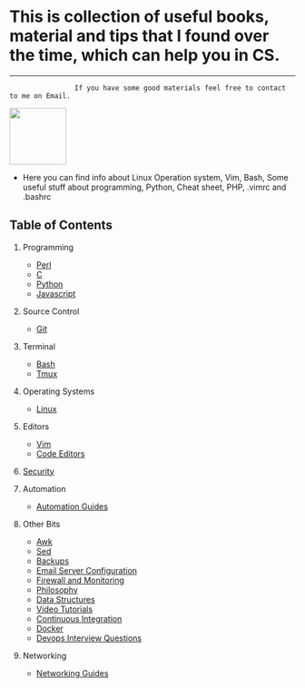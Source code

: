 # This is collection of useful books, material and tips that I found over the time, which can help you in CS. 
------

                    If you have some good materials feel free to contact to me on Email.

<img src="http://www.unixstickers.com/image/data/stickers/binbash/Bash-new.sh.png" width="100" height="100"> 

* Here you can find info about Linux Operation system, Vim, Bash, Some useful stuff about programming, Python, Cheat sheet, PHP, .vimrc and .bashrc


Table of Contents
-----------------

  1. Programming

      - [Perl](#perl)
      - [C](#c)
      - [Python](#python-guides-and-scripts)
      - [Javascript](#javascript)
      
  2. Source Control
     - [Git](#git)

  3. Terminal
     - [Bash](#bash-guides-and-scripts)
     - [Tmux](#tmux)

  4. Operating Systems
     - [Linux](#linux)

  5. Editors
     - [Vim](#vim)
     - [Code Editors](#code-editors)
  
  6. [Security](#security)
     
  7. Automation
      - [Automation Guides](#automation-guides)

  8. Other Bits
      - [Awk](#awk)
      - [Sed](#sed)
      - [Backups](#backups)
      - [Email Server Configuration](#email-server-configuration)
      - [Firewall and Monitoring](#firewall-and-monitoring)
      - [Philosophy](#philosophy)
      - [Data Structures](#data-structures)
      - [Video Tutorials](#video-tutorials)
      - [Continuous Integration](#continuous-integration)
      - [Docker](#docker)
      - [Devops Interview Questions](#devops-interview-questions)
      
  9. Networking
      - [Networking Guides](#networking-guides)
